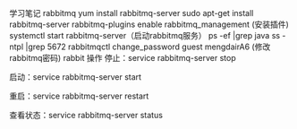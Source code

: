 学习笔记
rabbitmq
yum install rabbitmq-server
sudo apt-get  install  rabbitmq-server
rabbitmq-plugins enable rabbitmq_management (安装插件)
 systemctl start rabbitmq-server（启动rabbitmq服务）
ps -ef |grep java
ss -ntpl |grep 5672
rabbitmqctl change_password guest mengdairA6 (修改rabbitmq密码)
rabbit 操作
停止：service rabbitmq-server stop

启动：service rabbitmq-server start

重启：service rabbitmq-server restart

查看状态：service rabbitmq-server status
